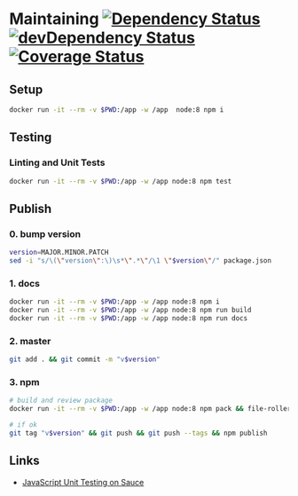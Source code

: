 # Maintaining [![Dependency Status](https://david-dm.org/schnittstabil/char-buffer.svg)](https://david-dm.org/schnittstabil/char-buffer) [![devDependency Status](https://david-dm.org/schnittstabil/char-buffer/dev-status.svg)](https://david-dm.org/schnittstabil/char-buffer#info=devDependencies) [![Coverage Status](https://coveralls.io/repos/github/schnittstabil/char-buffer/badge.svg?branch=master)](https://coveralls.io/github/schnittstabil/char-buffer?branch=master)


## Setup

```bash
docker run -it --rm -v $PWD:/app -w /app  node:8 npm i
```

## Testing

### Linting and Unit Tests

```bash
docker run -it --rm -v $PWD:/app -w /app node:8 npm test
```

## Publish

### 0. bump version

```bash
version=MAJOR.MINOR.PATCH
sed -i "s/\(\"version\":\)\s*\".*\"/\1 \"$version\"/" package.json
```

### 1. docs

```bash
docker run -it --rm -v $PWD:/app -w /app node:8 npm i
docker run -it --rm -v $PWD:/app -w /app node:8 npm run build
docker run -it --rm -v $PWD:/app -w /app node:8 npm run docs
```

### 2. master

```bash
git add . && git commit -m "v$version"
```

### 3. npm

```bash
# build and review package
docker run -it --rm -v $PWD:/app -w /app node:8 npm pack && file-roller char-buffer*.tgz && rm char-buffer*.tgz

# if ok
git tag "v$version" && git push && git push --tags && npm publish
```

## Links

* [JavaScript Unit Testing on Sauce](https://wiki.saucelabs.com/display/DOCS/JavaScript+Unit+Testing)
